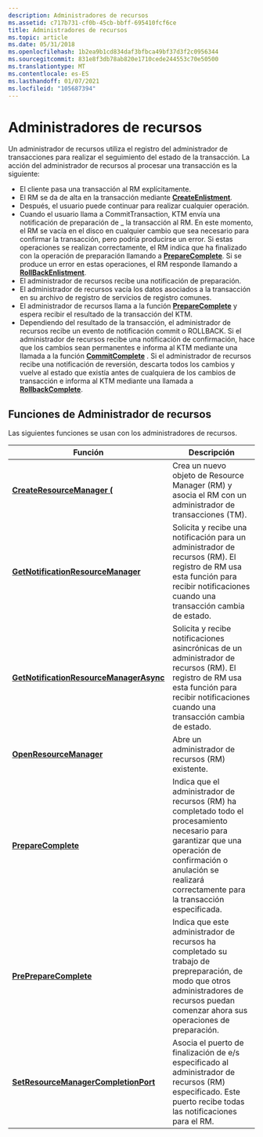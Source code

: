 ```yaml
---
description: Administradores de recursos
ms.assetid: c717b731-cf0b-45cb-bbff-695410fcf6ce
title: Administradores de recursos
ms.topic: article
ms.date: 05/31/2018
ms.openlocfilehash: 1b2ea9b1cd834daf3bfbca49bf37d3f2c0956344
ms.sourcegitcommit: 831e8f3db78ab820e1710cede244553c70e50500
ms.translationtype: MT
ms.contentlocale: es-ES
ms.lasthandoff: 01/07/2021
ms.locfileid: "105687394"
---
```

# <a name="resource-managers"></a>Administradores de recursos

Un administrador de recursos utiliza el registro del administrador de transacciones para realizar el seguimiento del estado de la transacción. La acción del administrador de recursos al procesar una transacción es la siguiente:

-   El cliente pasa una transacción al RM explícitamente.
-   El RM se da de alta en la transacción mediante [**CreateEnlistment**](/windows/desktop/api/KtmW32/nf-ktmw32-createenlistment).
-   Después, el usuario puede continuar para realizar cualquier operación.
-   Cuando el usuario llama a CommitTransaction, KTM envía una notificación de preparación de \_ la transacción al RM. En este momento, el RM se vacía en el disco en cualquier cambio que sea necesario para confirmar la transacción, pero podría producirse un error. Si estas operaciones se realizan correctamente, el RM indica que ha finalizado con la operación de preparación llamando a [**PrepareComplete**](/windows/desktop/api/Ktmw32/nf-ktmw32-preparecomplete). Si se produce un error en estas operaciones, el RM responde llamando a [**RollBackEnlistment**](/windows/desktop/api/Ktmw32/nf-ktmw32-rollbackenlistment).
-   El administrador de recursos recibe una notificación de preparación.
-   El administrador de recursos vacía los datos asociados a la transacción en su archivo de registro de servicios de registro comunes.
-   El administrador de recursos llama a la función [**PrepareComplete**](/windows/desktop/api/Ktmw32/nf-ktmw32-preparecomplete) y espera recibir el resultado de la transacción del KTM.
-   Dependiendo del resultado de la transacción, el administrador de recursos recibe un evento de notificación commit o ROLLBACK. Si el administrador de recursos recibe una notificación de confirmación, hace que los cambios sean permanentes e informa al KTM mediante una llamada a la función [**CommitComplete**](/windows/desktop/api/Ktmw32/nf-ktmw32-commitcomplete) . Si el administrador de recursos recibe una notificación de reversión, descarta todos los cambios y vuelve al estado que existía antes de cualquiera de los cambios de transacción e informa al KTM mediante una llamada a [**RollbackComplete**](/windows/desktop/api/Ktmw32/nf-ktmw32-rollbackcomplete).

## <a name="resource-manager-functions"></a>Funciones de Administrador de recursos

Las siguientes funciones se usan con los administradores de recursos.



| Función                                                                           | Descripción                                                                                                                                                                      |
|------------------------------------------------------------------------------------|----------------------------------------------------------------------------------------------------------------------------------------------------------------------------------|
| [**CreateResourceManager (**](/windows/desktop/api/Ktmw32/nf-ktmw32-createresourcemanager)                             | Crea un nuevo objeto de Resource Manager (RM) y asocia el RM con un administrador de transacciones (TM).                                                                               |
| [**GetNotificationResourceManager**](/windows/desktop/api/KtmW32/nf-ktmw32-getnotificationresourcemanager)           | Solicita y recibe una notificación para un administrador de recursos (RM). El registro de RM usa esta función para recibir notificaciones cuando una transacción cambia de estado.            |
| [**GetNotificationResourceManagerAsync**](/windows/desktop/api/KtmW32/nf-ktmw32-getnotificationresourcemanagerasync) | Solicita y recibe notificaciones asincrónicas de un administrador de recursos (RM). El registro de RM usa esta función para recibir notificaciones cuando una transacción cambia de estado. |
| [**OpenResourceManager**](/windows/desktop/api/Ktmw32/nf-ktmw32-openresourcemanager)                                 | Abre un administrador de recursos (RM) existente.                                                                                                                                         |
| [**PrepareComplete**](/windows/desktop/api/Ktmw32/nf-ktmw32-preparecomplete)                                         | Indica que el administrador de recursos (RM) ha completado todo el procesamiento necesario para garantizar que una operación de confirmación o anulación se realizará correctamente para la transacción especificada.        |
| [**PrePrepareComplete**](/windows/desktop/api/Ktmw32/nf-ktmw32-prepreparecomplete)                                   | Indica que este administrador de recursos ha completado su trabajo de prepreparación, de modo que otros administradores de recursos puedan comenzar ahora sus operaciones de preparación.                                    |
| [**SetResourceManagerCompletionPort**](/windows/desktop/api/Ktmw32/nf-ktmw32-setresourcemanagercompletionport)       | Asocia el puerto de finalización de e/s especificado al administrador de recursos (RM) especificado. Este puerto recibe todas las notificaciones para el RM.                                          |



 

 

 



